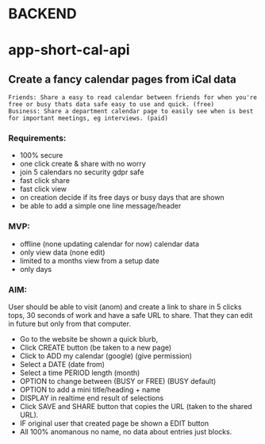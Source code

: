 # BACKEND
# app-short-cal-api

## Create a fancy calendar pages from iCal data
    Friends: Share a easy to read calendar between friends for when you're free or busy thats data safe easy to use and quick. (free)
    Business: Share a department calendar page to easily see when is best for important meetings, eg interviews. (paid)

### Requirements:
- 100% secure
- one click create & share with no worry
- join 5 calendars no security gdpr safe
- fast click share
- fast click view
- on creation decide if its free days or busy days that are shown
- be able to add a simple one line message/header

### MVP:
- offline (none updating calendar for now) calendar data
- only view data (none edit)
- limited to a months view from a setup date
- only days

### AIM:
User should be able to visit (anom) and create a link to share in 5 clicks tops, 
30 seconds of work and have a safe URL to share. That they can edit in future but only from that computer.

- Go to the website be shown a quick blurb, 
- Click CREATE button (be taken to a new page)
- Click to ADD my calendar (google) (give permission)
- Select a DATE (date from)
- Select a time PERIOD length (month) 
- OPTION to change between (BUSY or FREE) (BUSY default)
- OPTION to add a mini title/heading + name
- DISPLAY in realtime end result of selections
- Click SAVE and SHARE button that copies the URL (taken to the shared URL).
- IF original user that created page be shown a EDIT button 
- All 100% anomanous no name, no data about entries just blocks.
